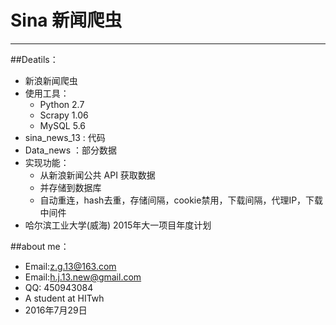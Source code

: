 # Sina 新闻爬虫
--------

##Deatils：

* 新浪新闻爬虫
* 使用工具：
    *   Python 2.7
    *   Scrapy 1.06 
    *   MySQL 5.6
* sina_news_13 : 代码
* Data_news    ：部分数据
* 实现功能：
    *   从新浪新闻公共 API 获取数据
    *   并存储到数据库
    *   自动重连，hash去重，存储间隔，cookie禁用，下载间隔，代理IP，下载中间件
* 哈尔滨工业大学(威海) 2015年大一项目年度计划

##about me：

* Email:z.g.13@163.com 
* Email:h.j.13.new@gmail.com
* QQ: 450943084   
* A student at HITwh      
* 2016年7月29日
